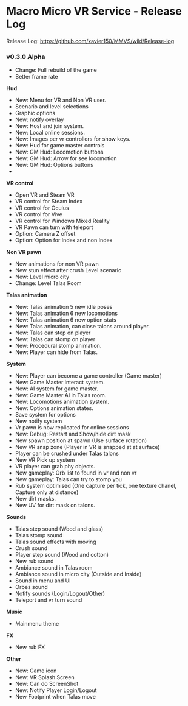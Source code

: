 # Macro Micro VR Service - Release Log
Release Log: https://github.com/xavier150/MMVS/wiki/Release-log

###  v0.3.0 Alpha

- Change: Full rebuild of the game
- Better frame rate

**Hud**
- New: Menu for VR and Non VR user.
- Scenario and level selections
- Graphic options
- New: notify overlay
- New: Host and join system.
- New: Local online sessions.
- New: Images per vr controllers for show keys.
- New: Hud for game master controls
- New: GM Hud: Locomotion buttons
- New: GM Hud: Arrow for see locomotion
- New: GM Hud: Options buttons
- 
**VR control**
- Open VR and Steam VR
- VR control for Steam Index
- VR control for Oculus
- VR control for Vive
- VR control for Windows Mixed Reality
- VR Pawn can turn with teleport
- Option: Camera Z offset
- Option: Option for Index and non Index

**Non VR pawn**
- New animations for non VR pawn
- New stun effect after crush
Level scenario
- New: Level micro city
- Change: Level Talas Room

**Talas animation**
- New: Talas animation 5 new idle poses
- New: Talas animation 6 new locomotions
- New: Talas animation 6 new option stats
- New: Talas animation, can close talons around player.
- New: Talas can step on player
- New: Talas can stomp on player
- New: Procedural stomp animation.
- New: Player can hide from Talas.

**System**
- New: Player can become a game controller (Game master)
- New: Game Master interact system.
- New: AI system for game master.
- New: Game Master AI in Talas room.
- New: Locomotions animation system.
- New: Options animation states.
- Save system for options
- New notify system
- Vr pawn is now replicated for online sessions
- New: Debug: Restart and Show/hide dirt mask
- New spawn position at spawn (Use surface rotation)
- New VR snap zone (Player in VR is snapped at at surface)
- Player can be crushed under Talas talons
- New VR Pick up system
- VR player can grab phy objects.
- New gameplay: Orb list to found in vr and non vr
- New gameplay: Talas can try to stomp you
- Rub system optimised (One capture per tick, one texture chanel, Capture only at distance)
- New dirt masks.
- New UV for dirt mask on talons.

**Sounds**
- Talas step sound (Wood and glass)
- Talas stomp sound
- Talas sound effects with moving
- Crush sound
- Player step sound (Wood and cotton)
- New rub sound
- Ambiance sound in Talas room
- Ambiance sound in micro city (Outside and Inside)
- Sound in menu and UI
- Orbes sound
- Notify sounds (Login/Logout/Other)
- Teleport and vr turn sound

**Music**
- Mainmenu theme

**FX**
- New rub FX

**Other**
- New: Game icon
- New: VR Splash Screen
- New: Can do ScreenShot
- New: Notify Player Login/Logout
- New Footprint when Talas move
